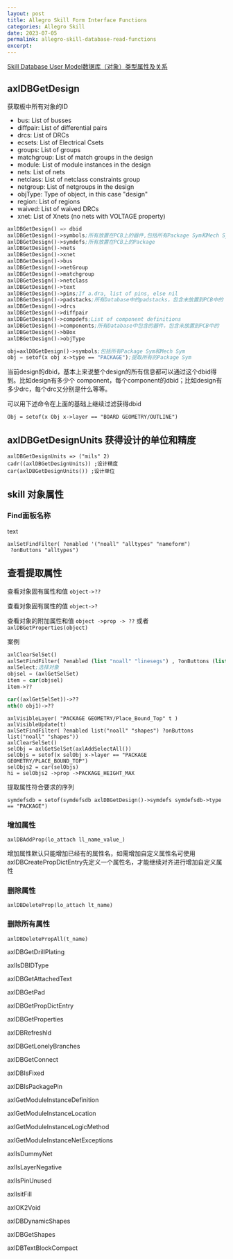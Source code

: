 ```yaml
---
layout: post
title: Allegro Skill Form Interface Functions
categories: Allegro Skill
date: 2023-07-05
permalink: allegro-skill-database-read-functions
excerpt: 
---
```


[Skill Database User Model数据库（对象）类型属性及关系](https://a1024.synology.me:1024/?p=2926)

## axlDBGetDesign

获取板中所有对象的ID

*   bus: List of busses
*   diffpair: List of differential pairs
*   drcs: List of DRCs
*   ecsets: List of Electrical Csets
*   groups: List of groups
*   matchgroup: List of match groups in the design
*   module: List of module instances in the design
*   nets: List of nets
*   netclass: List of netclass constraints group
*   netgroup: List of netgroups in the design
*   objType: Type of object, in this case "design"
*   region: List of regions
*   waived: List of waived DRCs
*   xnet: List of Xnets (no nets with VOLTAGE property)

```lisp
axlDBGetDesign() => dbid
axlDBGetDesign()->symbols;所有放置在PCB上的器件,包括所有Package Sym和Mech Sym
axlDBGetDesign()->symdefs;所有放置在PCB上的Package
axlDBGetDesign()->nets
axlDBGetDesign()->xnet
axlDBGetDesign()->bus
axlDBGetDesign()->netGroup
axlDBGetDesign()->matchgroup
axlDBGetDesign()->netclass
axlDBGetDesign()->text
axlDBGetDesign()->pins;If a.dra, list of pins, else nil
axlDBGetDesign()->padstacks;所有Database中的padstacks，包含未放置到PCB中的
axlDBGetDesign()->drcs
axlDBGetDesign()->diffpair
axlDBGetDesign()->compdefs;List of component definitions
axlDBGetDesign()->components;所有Database中包含的器件，包含未放置到PCB中的
axlDBGetDesign()->bBox
axlDBGetDesign()->objType

obj=axlDBGetDesign()->symbols;包括所有Package Sym和Mech Sym
obj = setof(x obj x->type == "PACKAGE");提取所有的Package Sym
```

当前design的dbid，基本上来说整个design的所有信息都可以通过这个dbid得到。比如design有多少个 component，每个component的dbid；比如design有多少drc，每个drc又分别是什么等等。

可以用下述命令在上面的基础上继续过滤获得dbid

```
Obj = setof(x Obj x->layer == "BOARD GEOMETRY/OUTLINE")
```

## axlDBGetDesignUnits 获得设计的单位和精度

```
axlDBGetDesignUnits => ("mils" 2)
cadr((axlDBGetDesignUnits)) ;设计精度
car(axlDBGetDesignUnits()) ;设计单位
```

## skill 对象属性

### Find面板名称

text

```
axlSetFindFilter( ?enabled '("noall" "alltypes" "nameform")
 ?onButtons "alltypes")
```

## 查看提取属性

查看对象固有属性和值 `object->??`

查看对象固有属性的值 `object->?`

查看对象的附加属性和值 `object ->prop -> ??` 或者 `axlDBGetProperties(object)`

案例

```lisp
axlClearSelSet()
axlSetFindFilter( ?enabled (list "noall" "linesegs") , ?onButtons (list "linesegs"))
axlSelect;选择对象
objsel = (axlGetSelSet)
item = car(objsel)
item->??

car((axlGetSelSet))->??
nth(0 obj1)->??
```

```
axlVisibleLayer( "PACKAGE GEOMETRY/Place_Bound_Top" t )
axlVisibleUpdate(t)
axlSetFindFilter( ?enabled list("noall" "shapes") ?onButtons list("noall" "shapes"))
axlClearSelSet()
selObj = axlGetSelSet(axlAddSelectAll())
selObjs = setof(x selObj x->layer == "PACKAGE GEOMETRY/PLACE_BOUND_TOP")
selObjs2 = car(selObjs)
hi = selObjs2 ->prop ->PACKAGE_HEIGHT_MAX
```

提取属性符合要求的序列

```
symdefsdb = setof(symdefsdb axlDBGetDesign()->symdefs symdefsdb->type == "PACKAGE")
```

### 增加属性

```
axlDBAddProp(lo_attach ll_name_value_)
```

增加属性默认只能增加已经有的属性名，如需增加自定义属性名可使用axlDBCreatePropDictEntry先定义一个属性名，才能继续对齐进行增加自定义属性

### 删除属性

```
axlDBDeleteProp(lo_attach lt_name)
```

### 删除所有属性

```
axlDBDeletePropAll(t_name)
```

axlDBGetDrillPlating  

axlIsDBIDType  

axlDBGetAttachedText  

axlDBGetPad  

axlDBGetPropDictEntry  

axlDBGetProperties  

axlDBRefreshId  

axlDBGetLonelyBranches  

axlDBGetConnect  

axlDBIsFixed  

axlDBIsPackagePin  

axlGetModuleInstanceDefinition  

axlGetModuleInstanceLocation  

axlGetModuleInstanceLogicMethod  

axlGetModuleInstanceNetExceptions  

axlIsDummyNet  

axlIsLayerNegative  

axlIsPinUnused  

axlIsitFill  

axlOK2Void  

axlDBDynamicShapes  

axlDBGetShapes  

axlDBTextBlockCompact